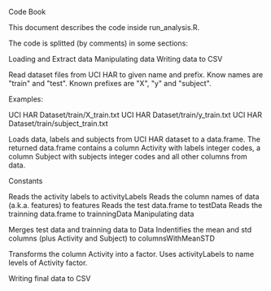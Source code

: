 Code Book

This document describes the code inside run_analysis.R.

The code is splitted (by comments) in some sections:

Loading and Extract data
Manipulating data
Writing data to CSV


Read dataset files from UCI HAR to given name and prefix. Know names are "train" and "test". Known prefixes are "X", "y" and "subject".

Examples:

UCI HAR Dataset/train/X_train.txt
UCI HAR Dataset/train/y_train.txt
UCI HAR Dataset/train/subject_train.txt

Loads data, labels and subjects from UCI HAR dataset to a data.frame. The returned data.frame contains a column Activity with labels integer codes, a column Subject with subjects integer codes and all other columns from data.

Constants


Reads the activity labels to activityLabels
Reads the column names of data (a.k.a. features) to features
Reads the test data.frame to testData
Reads the trainning data.frame to trainningData
Manipulating data

Merges test data and trainning data to Data
Indentifies the mean and std columns (plus Activity and Subject) to columnsWithMeanSTD

Transforms the column Activity into a factor.
Uses activityLabels to name levels of Activity factor.

Writing final data to CSV
